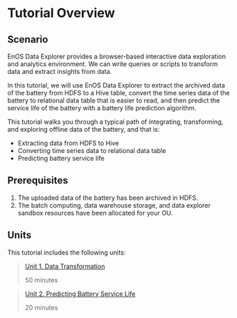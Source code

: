 # Tutorial Overview

## Scenario

EnOS Data Explorer provides a browser-based interactive data exploration and analytics environment. We can write queries or scripts to transform data and extract insights from data. 

In this tutorial, we will use EnOS Data Explorer to extract the archived data of the battery from HDFS to a Hive table, convert the time series data of the battery to relational data table that is easier to read, and then predict the service life of the battery with a battery life prediction algorithm. 

This tutorial walks you through a typical path of integrating, transforming, and exploring offline data of the battery, and that is:

- Extracting data from HDFS to Hive
- Converting time series data to relational data table
- Predicting battery service life

## Prerequisites

1. The uploaded data of the battery has been archived in HDFS.
2. The batch computing, data warehouse storage, and data explorer sandbox resources have been allocated for your OU. 

## Units

This tutorial includes the following units:

> [Unit 1. Data Transformation](304-1_extracting_data.md)
>
> 50 minutes

> [Unit 2. Predicting Battery Service Life](304-2_predicting_service_life.md)
>
> 20 minutes

